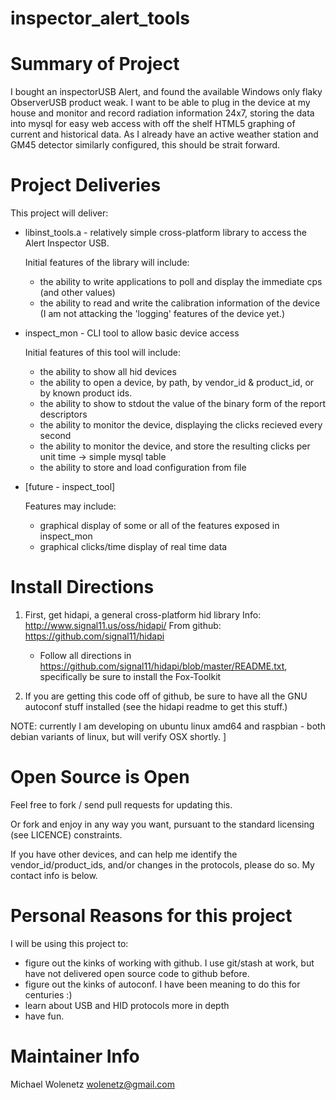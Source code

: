 # inspector_alert_tools


# Summary of Project

I bought an inspectorUSB Alert, and found the available Windows only flaky ObserverUSB product weak.  I want to be able to plug in the device at my house and monitor and record radiation information 24x7, storing the data into mysql for easy web access with off the shelf HTML5 graphing of current and historical data. As I already have an active weather station and GM45 detector similarly configured, this should be strait forward.

# Project Deliveries

This project will deliver:
 
* libinst_tools.a - relatively simple cross-platform library to access the Alert Inspector USB. 

  Initial features of the library will include:
  *  the ability to write applications to poll and display the immediate cps (and other values)
  *  the ability to read and write the calibration information of the device
  (I am not attacking the 'logging' features of the device yet.)

* inspect_mon - CLI tool to allow basic device access

  Initial features of this tool will include:
  * the ability to show all hid devices
  * the ability to open a device, by path, by vendor_id & product_id, or by known product ids.
  * the ability to show to stdout the value of the binary form of the report descriptors
  * the ability to monitor the device, displaying the clicks recieved every second
  * the ability to monitor the device, and store the resulting clicks per unit time -> simple mysql table
  * the ability to store and load configuration from file

* [future - inspect_tool] 

  Features may include:
  * graphical display of some or all of the features exposed in inspect_mon
  * graphical clicks/time display of real time data

# Install Directions

1) First, get hidapi, a general cross-platform hid library
   Info: http://www.signal11.us/oss/hidapi/
   From github: https://github.com/signal11/hidapi
   * Follow all directions in https://github.com/signal11/hidapi/blob/master/README.txt, specifically be sure to install the Fox-Toolkit 

2) If you are getting this code off of github, be sure to have all the GNU autoconf stuff installed (see the hidapi readme to get this stuff.)

NOTE: currently I am developing on ubuntu linux amd64 and raspbian - both debian variants of linux, 
but will verify OSX shortly. ]    

# Open Source is Open

Feel free to fork / send pull requests for updating this. 

Or fork and enjoy in any way you want, pursuant to the standard licensing (see LICENCE) constraints.

If you have other devices, and can help me identify the vendor_id/product_ids, and/or changes in the protocols, please do so.  My contact info is below.




# Personal Reasons for this project

I will be using this project to:
* figure out the kinks of working with github. I use git/stash at work, but have not delivered open source code to github before.
* figure out the kinks of autoconf.  I have been meaning to do this for centuries :)
* learn about USB and HID protocols more in depth
* have fun. 

# Maintainer Info

Michael Wolenetz 
wolenetz@gmail.com

